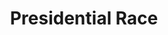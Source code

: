 ---
title:          "Presidential Race"
event:          "02"

controls:       [ ["WASD", "Movement"],
                ["Left CTRL", "Fire"],
                ["Space", "Jump"],
                ["Escape", "Pause"] ]
type:           "Platformer"
platforms:      ["Windows", "macOS"]
url:            "https://limeonade.itch.io/presidential-race"
team:           ["Ben Prins", "Zach Prins", "Randall Romphf", "Andrew Vader Schaaf"]
social:         ["", "", "", ""]
need-title:     false
screenshots:    [ ["/content/img/event/02/screenshots-small/presidentialrace-000.jpg", "/content/img/event/02/screenshots/presidentialrace-000.jpg"],
                ["/content/img/event/02/screenshots-small/presidentialrace-001.jpg", "/content/img/event/02/screenshots/presidentialrace-001.jpg"],
                ["/content/img/event/02/screenshots-small/presidentialrace-002.jpg", "/content/img/event/02/screenshots/presidentialrace-002.jpg"] ]
videos:         [ "https://www.youtube.com/watch?v=DX6oYLn0T30" ]
submitted:      true
---